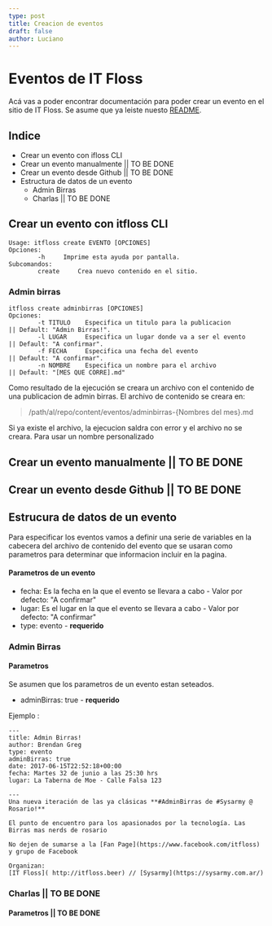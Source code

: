 ```yaml
---
type: post
title: Creacion de eventos
draft: false
author: Luciano
---
```



# Eventos de IT Floss
  
Acá vas a poder encontrar documentación para poder crear un evento en el sitio de IT Floss. Se asume que ya leiste nuesto [README](/README.md).
## Indice
- Crear un evento con ifloss CLI
- Crear un evento manualmente || TO BE DONE
-  Crear un evento desde Github || TO BE DONE
- Estructura de datos de un evento
  - Admin Birras
  - Charlas || TO BE DONE

## Crear un evento con itfloss CLI 
```
Usage: itfloss create EVENTO [OPCIONES]
Opciones:
        -h     Imprime esta ayuda por pantalla.
Subcomandos:
        create     Crea nuevo contenido en el sitio.
```
### Admin birras
```
itfloss create adminbirras [OPCIONES]
Opciones:
        -t TITULO    Especifica un titulo para la publicacion        || Default: "Admin Birras!".
        -l LUGAR     Especifica un lugar donde va a ser el evento    || Default: "A confirmar".
        -f FECHA     Especifica una fecha del evento                 || Default: "A confirmar".
        -n NOMBRE    Especifica un nombre para el archivo            || Default: "[MES QUE CORRE].md"
```
Como resultado de la ejecución se creara un archivo con el contenido de una publicacion de admin birras. El archivo de contenido se creara en:

> /path/al/repo/content/eventos/adminbirras-{Nombres del mes}.md

Si ya existe el archivo, la ejecucion saldra con error y el archivo no se creara. Para usar un nombre personalizado
## Crear un evento manualmente || TO BE DONE
## Crear un evento desde Github || TO BE DONE


## Estrucura de datos de un evento
Para especificar los eventos vamos a definir una serie de variables en la cabecera del archivo de contenido del evento que se usaran como parametros para determinar que informacion incluir en la pagina.

#### Parametros de un evento
- fecha: Es la fecha en la que el evento se llevara a cabo - Valor por defecto: "A confirmar"
- lugar:  Es el lugar en la que el evento se llevara a cabo - Valor por defecto: "A confirmar"
- type: evento - **requerido**

### Admin Birras


#### Parametros
Se asumen que los parametros de un evento estan seteados.
- adminBirras: true - **requerido**

Ejemplo :
```
---
title: Admin Birras!
author: Brendan Greg
type: evento
adminBirras: true
date: 2017-06-15T22:52:18+00:00
fecha: Martes 32 de junio a las 25:30 hrs
lugar: La Taberna de Moe - Calle Falsa 123

---
Una nueva iteración de las ya clásicas **#AdminBirras de #Sysarmy @ Rosario!**

El punto de encuentro para los apasionados por la tecnología. Las Birras mas nerds de rosario

No dejen de sumarse a la [Fan Page](https://www.facebook.com/itfloss) y grupo de Facebook

Organizan:
[IT Floss]( http://itfloss.beer) // [Sysarmy](https://sysarmy.com.ar/)

```
### Charlas || TO BE DONE
#### Parametros || TO BE DONE

